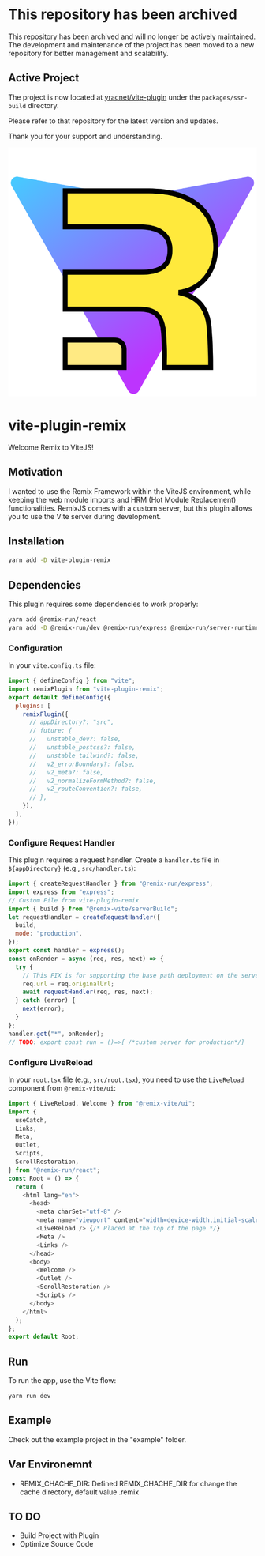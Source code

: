 # This repository has been archived

This repository has been archived and will no longer be actively maintained. The development and maintenance of the project has been moved to a new repository for better management and scalability.

## Active Project

The project is now located at [yracnet/vite-plugin](https://github.com/yracnet/vite-plugin) under the `packages/ssr-build` directory.

Please refer to that repository for the latest version and updates.

Thank you for your support and understanding.


![](logo.svg)

# vite-plugin-remix

Welcome Remix to ViteJS!

## Motivation

I wanted to use the Remix Framework within the ViteJS environment, while keeping the web module imports and HRM (Hot Module Replacement) functionalities.
RemixJS comes with a custom server, but this plugin allows you to use the Vite server during development.

## Installation

```bash
yarn add -D vite-plugin-remix
```

## Dependencies

This plugin requires some dependencies to work properly:

```bash
yarn add @remix-run/react
yarn add -D @remix-run/dev @remix-run/express @remix-run/server-runtime
```

### Configuration

In your `vite.config.ts` file:

```js
import { defineConfig } from "vite";
import remixPlugin from "vite-plugin-remix";
export default defineConfig({
  plugins: [
    remixPlugin({
      // appDirectory?: "src",
      // future: {
      //   unstable_dev?: false,
      //   unstable_postcss?: false,
      //   unstable_tailwind?: false,
      //   v2_errorBoundary?: false,
      //   v2_meta?: false,
      //   v2_normalizeFormMethod?: false,
      //   v2_routeConvention?: false,
      // },
    }),
  ],
});
```

### Configure Request Handler

This plugin requires a request handler. Create a `handler.ts` file in `${appDirectory}` (e.g., `src/handler.ts`):

```js
import { createRequestHandler } from "@remix-run/express";
import express from "express";
// Custom File from vite-plugin-remix
import { build } from "@remix-vite/serverBuild";
let requestHandler = createRequestHandler({
  build,
  mode: "production",
});
export const handler = express();
const onRender = async (req, res, next) => {
  try {
    // This FIX is for supporting the base path deployment on the server
    req.url = req.originalUrl;
    await requestHandler(req, res, next);
  } catch (error) {
    next(error);
  }
};
handler.get("*", onRender);
// TODO: export const run = ()=>{ /*custom server for production*/}
```

### Configure LiveReload

In your `root.tsx` file (e.g., `src/root.tsx`), you need to use the `LiveReload` component from `@remix-vite/ui`:

```js
import { LiveReload, Welcome } from "@remix-vite/ui";
import {
  useCatch,
  Links,
  Meta,
  Outlet,
  Scripts,
  ScrollRestoration,
} from "@remix-run/react";
const Root = () => {
  return (
    <html lang="en">
      <head>
        <meta charSet="utf-8" />
        <meta name="viewport" content="width=device-width,initial-scale=1" />
        <LiveReload /> {/* Placed at the top of the page */}
        <Meta />
        <Links />
      </head>
      <body>
        <Welcome />
        <Outlet />
        <ScrollRestoration />
        <Scripts />
      </body>
    </html>
  );
};
export default Root;
```

## Run

To run the app, use the Vite flow:

```bash
yarn run dev
```

## Example

Check out the example project in the "example" folder.

## Var Environemnt

- REMIX_CHACHE_DIR: Defined REMIX_CHACHE_DIR for change the cache directory, default value .remix

## TO DO

- Build Project with Plugin
- Optimize Source Code
